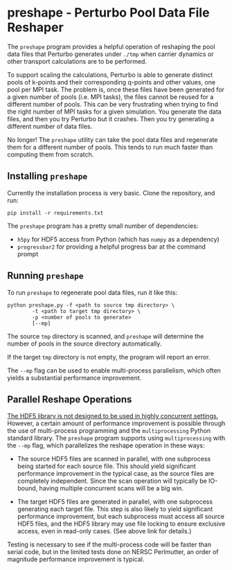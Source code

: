 # preshape - Perturbo Pool Data File Reshaper

The `preshape` program provides a helpful operation of reshaping the pool
data files that Perturbo generates under `./tmp` when carrier dynamics or
other transport calculations are to be performed.

To support scaling the calculations, Perturbo is able to generate distinct
pools of k-points and their corresponding q-points and other values, one
pool per MPI task.  The problem is, once these files have been generated for
a given number of pools (i.e. MPI tasks), the files cannot be reused for a
different number of pools.  This can be very frustrating when trying to find
the right number of MPI tasks for a given simulation.  You generate the data
files, and then you try Perturbo but it crashes.  Then you try generating a
different number of data files.

No longer!  The `preshape` utility can take the pool data files and
regenerate them for a different number of pools.  This tends to run much
faster than computing them from scratch.

## Installing `preshape`

Currently the installation process is very basic.  Clone the repository, and
run:

```
pip install -r requirements.txt
```

The `preshape` program has a pretty small number of dependencies:

*   `h5py` for HDF5 access from Python (which has `numpy` as a dependency)
*   `progressbar2` for providing a helpful progress bar at the command prompt

## Running `preshape`

To run `preshape` to regenerate pool data files, run it like this:

```
python preshape.py -f <path to source tmp directory> \
        -t <path to target tmp directory> \
        -p <number of pools to generate>
        [--mp]
```

The source `tmp` directory is scanned, and `preshape` will determine the
number of pools in the source directory automatically.

If the target `tmp` directory is not empty, the program will report an error.

The `--mp` flag can be used to enable multi-process parallelism, which often
yields a substantial performance improvement.

## Parallel Reshape Operations

[The HDF5 library is not designed to be used in highly concurrent settings.](https://portal.hdfgroup.org/display/knowledge/Questions+about+thread-safety+and+concurrent+access)
However, a certain amount of performance improvement is possible through the
use of multi-process programming and the `multiprocessing` Python standard
library.  The `preshape` program supports using `multiprocessing` with the
`--mp` flag, which parallelizes the reshape operation in these ways:

*   The source HDF5 files are scanned in parallel, with one subprocess being
    started for each source file.  This should yield significant performance
    improvement in the typical case, as the source files are completely
    independent.  Since the scan operation will typically be IO-bound, having
    multiple concurrent scans will be a big win.

*   The target HDF5 files are generated in parallel, with one subprocess
    generating each target file.  This step is also likely to yield
    significant performance improvement, but each subprocess must access all
    source HDF5 files, and the HDF5 library may use file locking to ensure
    exclusive access, even in read-only cases.  (See above link for details.)

Testing is necessary to see if the multi-process code will be faster than
serial code, but in the limited tests done on NERSC Perlmutter, an order of
magnitude performance improvement is typical.
